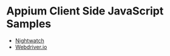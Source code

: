 # Appium Client Side JavaScript Samples

* [Nightwatch](nightwatch_web_example/)
* [Webdriver.io](webdriver.io/)
